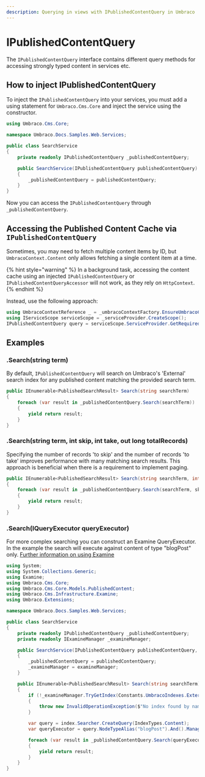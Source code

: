 ```yaml
---
description: Querying in views with IPublishedContentQuery in Umbraco
---
```


# IPublishedContentQuery

The `IPublishedContentQuery` interface contains different query methods for accessing strongly typed content in services etc.

## How to inject IPublishedContentQuery

To inject the `IPublishedContentQuery` into your services, you must add a using statement for `Umbraco.Cms.Core` and inject the service using the constructor.

```csharp
using Umbraco.Cms.Core;

namespace Umbraco.Docs.Samples.Web.Services;

public class SearchService
{
    private readonly IPublishedContentQuery _publishedContentQuery;

    public SearchService(IPublishedContentQuery publishedContentQuery)
    {
        _publishedContentQuery = publishedContentQuery;
    }
}
```

Now you can access the `IPublishedContentQuery` through `_publishedContentQuery`.

## Accessing the Published Content Cache via `IPublishedContentQuery`

Sometimes, you may need to fetch multiple content items by ID, but `UmbracoContext.Content` only allows fetching a single content item at a time.  

{% hint style="warning" %}
In a background task, accessing the content cache using an injected `IPublishedContentQuery` or `IPublishedContentQueryAccessor` will not work, as they rely on `HttpContext`.  
{% endhint %}

Instead, use the following approach:  

```csharp
using UmbracoContextReference _ = _umbracoContextFactory.EnsureUmbracoContext();
using IServiceScope serviceScope = _serviceProvider.CreateScope();
IPublishedContentQuery query = serviceScope.ServiceProvider.GetRequiredService<IPublishedContentQuery>();
```

## Examples

### .Search(string term)

By default, `IPublishedContentQuery` will search on Umbraco's 'External' search index for any published content matching the provided search term.

```csharp
public IEnumerable<PublishedSearchResult> Search(string searchTerm)
{
    foreach (var result in _publishedContentQuery.Search(searchTerm))
    {
        yield return result;
    }
}
```

### .Search(string term, int skip, int take, out long totalRecords)

Specifying the number of records 'to skip' and the number of records 'to take' improves performance with many matching search results. This approach is beneficial when there is a requirement to implement paging.

```csharp
public IEnumerable<PublishedSearchResult> Search(string searchTerm, int skip = 5, int take = 10)
{
    foreach (var result in _publishedContentQuery.Search(searchTerm, skip, take, out long totalRecords))
    {
        yield return result;
    }
}
```

### .Search(IQueryExecutor queryExecutor)

For more complex searching you can construct an Examine QueryExecutor. In the example the search will execute against content of type "blogPost" only. [Further information on using Examine](../searching/examine/quick-start.md#different-ways-to-query)

```csharp
using System;
using System.Collections.Generic;
using Examine;
using Umbraco.Cms.Core;
using Umbraco.Cms.Core.Models.PublishedContent;
using Umbraco.Cms.Infrastructure.Examine;
using Umbraco.Extensions;

namespace Umbraco.Docs.Samples.Web.Services;

public class SearchService
{
    private readonly IPublishedContentQuery _publishedContentQuery;
    private readonly IExamineManager _examineManager;

    public SearchService(IPublishedContentQuery publishedContentQuery, IExamineManager examineManager)
    {
        _publishedContentQuery = publishedContentQuery;
        _examineManager = examineManager;
    }

    public IEnumerable<PublishedSearchResult> Search(string searchTerm)
    {
        if (!_examineManager.TryGetIndex(Constants.UmbracoIndexes.ExternalIndexName, out IIndex index))
        {
            throw new InvalidOperationException($"No index found by name{Constants.UmbracoIndexes.ExternalIndexName}");
        }

        var query = index.Searcher.CreateQuery(IndexTypes.Content);
        var queryExecutor = query.NodeTypeAlias("blogPost").And().ManagedQuery(searchTerm);

        foreach (var result in _publishedContentQuery.Search(queryExecutor))
        {
            yield return result;
        }
    }
}
```

